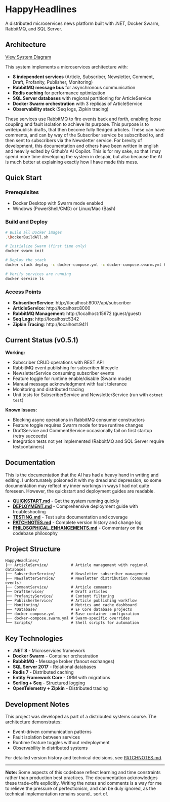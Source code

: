 # HappyHeadlines

A distributed microservices news platform built with .NET, Docker Swarm, RabbitMQ, and SQL Server.

## Architecture

[View System Diagram](HappyHeadlines%20layer%202%202nd%20rev.jpg)

This system implements a microservices architecture with:
- **8 independent services** (Article, Subscriber, Newsletter, Comment, Draft, Profanity, Publisher, Monitoring)
- **RabbitMQ message bus** for asynchronous communication
- **Redis caching** for performance optimization
- **SQL Server databases** with regional partitioning for ArticleService
- **Docker Swarm orchestration** with 3 replicas of ArticleService
- **Observability stack** (Seq logs, Zipkin tracing)

These services use RabbitMQ to fire events back and forth,
enabling loose coupling and fault isolation to achieve its purpose.
This purpose is to write/publish drafts, that then become fully fledged articles.
These can have comments, and can by way of the Subscriber service be subscribed to,
and then sent to subscribers via the Newsletter service.
For brevity of development, this documentation and others
have been written in english and heavily edited by Github's AI Copilot.
This is for my sake, so that I may spend more time developing the system in 
despair, but also because the AI is much better at explaining exactly how I have
made this mess.

## Quick Start

### Prerequisites
- Docker Desktop with Swarm mode enabled
- Windows (PowerShell/CMD) or Linux/Mac (Bash)

### Build and Deploy
```bash
# Build all Docker images
.\DockerBuildAll.sh

# Initialize Swarm (first time only)
docker swarm init

# Deploy the stack
docker stack deploy -c docker-compose.yml -c docker-compose.swarm.yml happy-headlines

# Verify services are running
docker service ls
```

### Access Points
- **SubscriberService**: http://localhost:8007/api/subscriber
- **ArticleService**: http://localhost:8000
- **RabbitMQ Management**: http://localhost:15672 (guest/guest)
- **Seq Logs**: http://localhost:5342
- **Zipkin Tracing**: http://localhost:9411

## Current Status (v0.5.1)

**Working:**
- Subscriber CRUD operations with REST API
- RabbitMQ event publishing for subscriber lifecycle
- NewsletterService consuming subscriber events
- Feature toggle for runtime enable/disable (Swarm mode)
- Manual message acknowledgment with fault tolerance
- Monitoring and distributed tracing
- Unit tests for SubscriberService and NewsletterService (run with `dotnet test`)

**Known Issues:**
- Blocking async operations in RabbitMQ consumer constructors
- Feature toggle requires Swarm mode for true runtime changes
- DraftService and CommentService occasionally fail on first startup (retry succeeds)
- Integration tests not yet implemented (RabbitMQ and SQL Server require testcontainers)

## Documentation

This is the documentation that the AI has had a heavy hand in writing and editing. 
I unfortunately poisoned it with my dread and depression,
so some documentation may reflect my inner workings in ways
I had not quite foreseen. However, the quickstart and deployment guides are readable.

- **[QUICKSTART.md](Documentation/QUICKSTART.md)** - Get the system running quickly
- **[DEPLOYMENT.md](Documentation/DEPLOYMENT.md)** - Comprehensive deployment guide with troubleshooting
- **[TESTING.md](Documentation/TESTING.md)** - Test suite documentation and coverage
- **[PATCHNOTES.md](Documentation/PATCHNOTES.md)** - Complete version history and change log
- **[PHILOSOPHICAL_ENHANCEMENTS.md](Documentation/PHILOSOPHICAL_ENHANCEMENTS.md)** - Commentary on the codebase philosophy

## Project Structure

```
HappyHeadlines/
├── ArticleService/          # Article management with regional databases
├── SubscriberService/       # Newsletter subscriber management
├── NewsletterService/       # Newsletter distribution (consumes events)
├── CommentService/          # Article comments
├── DraftService/            # Draft articles
├── ProfanityService/        # Content filtering
├── PublisherService/        # Article publishing workflow
├── Monitoring/              # Metrics and cache dashboard
├── *Database/               # EF Core database projects
├── docker-compose.yml       # Base container configuration
├── docker-compose.swarm.yml # Swarm-specific overrides
└── Scripts/                 # Shell scripts for automation
```

## Key Technologies

- **.NET 8** - Microservices framework
- **Docker Swarm** - Container orchestration
- **RabbitMQ** - Message broker (fanout exchanges)
- **SQL Server 2017** - Relational databases
- **Redis 7** - Distributed caching
- **Entity Framework Core** - ORM with migrations
- **Serilog + Seq** - Structured logging
- **OpenTelemetry + Zipkin** - Distributed tracing

## Development Notes

This project was developed as part of a distributed systems course. The architecture demonstrates:
- Event-driven communication patterns
- Fault isolation between services
- Runtime feature toggles without redeployment
- Observability in distributed systems

For detailed version history and technical decisions, see [PATCHNOTES.md](Documentation/PATCHNOTES.md).

---

**Note:** Some aspects of this codebase reflect learning and time constraints rather than production best practices. The documentation acknowledges these trade-offs explicitly.
Writing the notes and comments is a way for me to relieve the pressure of perfectionism,
and can be duly ignored, as the technical implementation remains sound.. sort of.